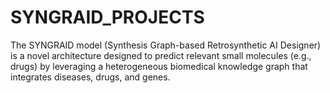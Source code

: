 # SYNGRAID_PROJECTS
The SYNGRAID model (Synthesis Graph-based Retrosynthetic AI Designer) is a novel architecture designed to predict relevant small molecules (e.g., drugs) by leveraging a heterogeneous biomedical knowledge graph that integrates diseases, drugs, and genes.
